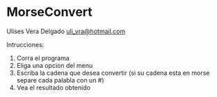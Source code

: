 # MorseConvert
Ulises Vera Delgado
uli_vra@hotmail.com


Intrucciones:
1) Corra el programa 
2) Eliga una opcion del menu 
3) Escriba la cadena que desea convertir (si su cadena esta en morse separe cada palabla con un #)
4) Vea el resultado obtenido